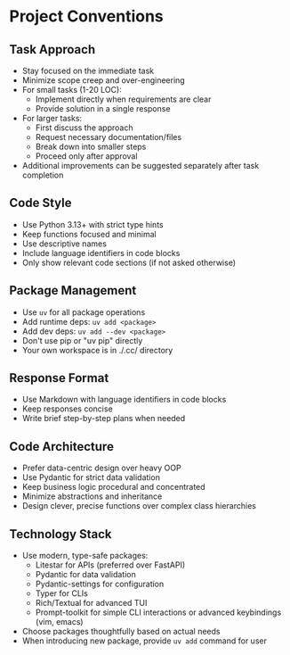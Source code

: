 # Project Conventions

## Task Approach
- Stay focused on the immediate task
- Minimize scope creep and over-engineering
- For small tasks (1-20 LOC):
  - Implement directly when requirements are clear
  - Provide solution in a single response
- For larger tasks:
  - First discuss the approach
  - Request necessary documentation/files
  - Break down into smaller steps
  - Proceed only after approval
- Additional improvements can be suggested separately after task completion

## Code Style
- Use Python 3.13+ with strict type hints
- Keep functions focused and minimal
- Use descriptive names
- Include language identifiers in code blocks
- Only show relevant code sections (if not asked otherwise)

## Package Management
- Use `uv` for all package operations
- Add runtime deps: `uv add <package>`
- Add dev deps: `uv add --dev <package>`
- Don't use pip or "uv pip" directly
- Your own workspace is in ./.cc/ directory

## Response Format
- Use Markdown with language identifiers in code blocks
- Keep responses concise
- Write brief step-by-step plans when needed

## Code Architecture
- Prefer data-centric design over heavy OOP
- Use Pydantic for strict data validation
- Keep business logic procedural and concentrated
- Minimize abstractions and inheritance
- Design clever, precise functions over complex class hierarchies

## Technology Stack
- Use modern, type-safe packages:
  - Litestar for APIs (preferred over FastAPI)
  - Pydantic for data validation
  - Pydantic-settings for configuration
  - Typer for CLIs
  - Rich/Textual for advanced TUI
  - Prompt-toolkit for simple CLI interactions or advanced keybindings (vim, emacs)
- Choose packages thoughtfully based on actual needs
- When introducing new package, provide `uv add` command for user